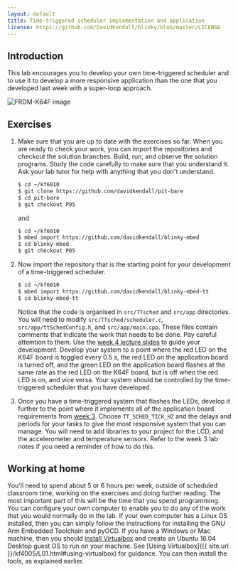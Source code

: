 ```yaml
---
layout: default
title: Time-triggered scheduler implementation and application
license: https://github.com/DavidKendall/blinky/blob/master/LICENSE
---
```


## Introduction

<p class="lead">
This lab encourages you to develop your own time-triggered scheduler and to use
it to develop a more responsive application than the one that you developed 
last week with a super-loop approach.
</p>

<img src="assets/images/appshield.png" alt="FRDM-K64F image" class="img-responsive center-block"/>

## Exercises

1. Make sure that you are up to date with the exercises so far. When you are 
   ready to check your work, you can import the repositories and checkout the 
   solution branches. Build, run, and observe the solution programs. Study the
   code carefully to make sure that you understand it. Ask your lab tutor for
   help with anything that you don't understand.

   ```sh
   $ cd ~/kf6010
   $ git clone https://github.com/davidkendall/pit-bare
   $ cd pit-bare
   $ git checkout P05
   ```
   and

   ```sh
   $ cd ~/kf6010
   $ mbed import https://github.com/davidkendall/blinky-mbed
   $ cd blinky-mbed
   $ git checkout P05
   ```

1. Now import the repository that is the starting point for your development of
   a time-triggered scheduler.

   ```sh
   $ cd ~/kf6010
   $ mbed import https://github.com/davidkendall/blinky-mbed-tt
   $ cd blinky-mbed-tt
   ```
   Notice that the code is organised in `src/TTsched` and `src/app`
   directories. You will need to modify `src/TTsched/scheduler.c`,
   `src/app/ttSchedConfig.h`, and `src/app/main.cpp`. These files contain
   comments that indicate the work that needs to be done. Pay careful attemtion
   to them. Use the [week 4 lecture
   slides]({{site.baseurl}}{{site.raurl}}/A04.pdf) to guide your development.
   Develop your system to a point where the red LED on the K64F board is
   toggled every 0.5 s, the red LED on the application board is turned off, and
   the green LED on the application board flashes at the same rate as the red
   LED on the K64F board, but is off when the red LED is on, and vice versa.
   Your system should be controlled by the time-triggered scheduler that you
   have developed.

1. Once you have a time-triggered system that flashes the LEDs, develop it
   further to the point where it implements all of the application board
   requirements from [week 3](L03.html). Choose `TT_SCHED_TICK_HZ` and the
   delays and periods for your tasks to give the most responsive system
   that you can manage. You will need to add libraries to your project
   for the LCD, and the accelerometer and temperature sensors. Refer to
   the week 3 lab notes if you need a reminder of how to do this.

## Working at home

You'll need to spend about 5 or 6 hours per week, outside of scheduled
classroom time, working on the exercises and doing further reading. The most
important part of this will be the time that you spend programming. You can
configure your own computer to enable you to do any of the work that you would
normally do in the lab. If your own computer has a Linux OS installed, then you
can simply follow the instructions for installing the GNU Arm Embedded
Toolchain and pyOCD.  If you have a Windows or Mac machine, then you should
[install Virtualbox](https://www.virtualbox.org/manual/ch02.html) and create an
Ubuntu 16.04 Desktop guest OS to run on your machine. See [Using
Virtualbox]({{ site.url }}/kf4005/L01.html#using-virtualbox) for guidance.
You can then install the tools, as explained earlier.



